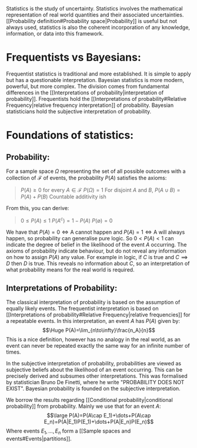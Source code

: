 
Statistics is the study of uncertainty. Statistics involves the mathematical representation of real world quantities and their associated uncertainties. [[Probability definition#Probability space|Probability]] is useful but not always used, statistics is also the coherent incorporation of any knowledge, information, or data into this framework.

# Frequentists vs Bayesians:

Frequentist statistics is traditional and more established. It is simple to apply but has a questionable interpretation. Bayesian statistics is more modern, powerful, but more complex. The division comes from fundamental differences in the [[Interpretations of probability|interpretation of probability]]. Frequentists hold the [[Interpretations of probability#Relative Frequency|relative frequency interpretation]] of probability. Bayesian statisticians hold the subjective interpretation of probability.

# Foundations of statistics:
## Probability:
For a sample space $\Omega$ representing the set of all possible outcomes with a collection of $\mathcal F$ of events, the probability $P(A)$ satisfies the axioms:
> $P(A)\geq 0$ for every $A\in\mathcal F$
> $P(\Omega)=1$
> For disjoint $A$ and $B$, $P(A\cup B)=P(A)+P(B)$
> Countable additivity ish

From this, you can derive:
> $0\leq P(A)\leq 1$
> $P(A^c)=1-P(A)$
> $P(\emptyset)=0$

We have that $P(A)=0\iff\text{A cannot happen}$ and $P(A)=1\iff\text{A will always happen}$, so probability can generalise pure logic. So $0<P(A)<1$ can indicate the degree of belief in the likelihood of the event $A$ occurring. The axioms of probability indicate behaviour, but do not reveal any information on how to assign $P(A)$ any value. For example in logic, if $C$ is true and $C\implies D$ then $D$ is true. This reveals no information about $C$, so an interpretation of what probability means for the real world is required.
## Interpretations of Probability:
The classical interpretation of probability is based on the assumption of equally likely events. The frequentist interpretation is based on [[Interpretations of probability#Relative Frequency|relative frequencies]] for a repeatable events. In this interpretation, an event $A$ has $P(A)$ given by:$$\Huge P(A)=\lim_{n\to\infty}\frac{n_A}{n}$$This is a nice definition, however has no analogy in the real world, as an event can never be repeated exactly the same way for an infinite number of times.

In the subjective interpretation of probability, probabilities are viewed as subjective beliefs about the likelihood of an event occurring. This can be precisely derived and subsumes other interpretations. This was formalised by statistician Bruno De Finetti, where he write "PROBABILITY DOES NOT EXIST". Bayesian probability is founded on the subjective interpretation. 

We borrow the results regarding [[Conditional probability|conditional probability]] from probability. Mainly we use that for an event $A$:$$\large P(A)=P(A\cap E_1)+\dots+P(A\cap E_n)=P(A|E_1)P(E_1)+\dots+P(A|E_n)P(E_n)$$Where events $E_1,\dots,E_n$ form a [[Sample spaces and events#Events|partitions]].